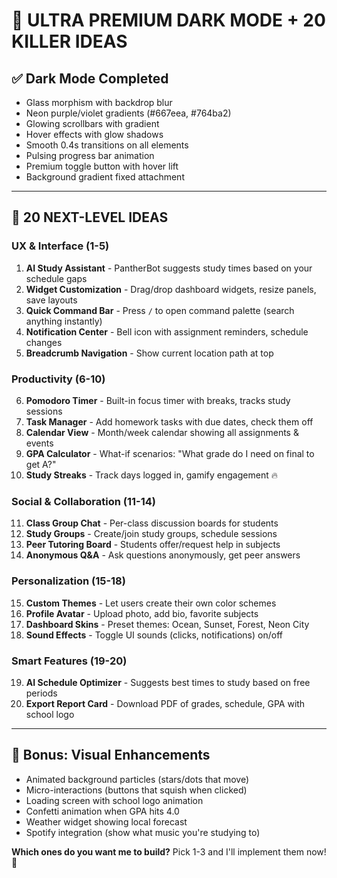 # 🌙 ULTRA PREMIUM DARK MODE + 20 KILLER IDEAS

## ✅ Dark Mode Completed
- Glass morphism with backdrop blur
- Neon purple/violet gradients (#667eea, #764ba2)
- Glowing scrollbars with gradient
- Hover effects with glow shadows
- Smooth 0.4s transitions on all elements
- Pulsing progress bar animation
- Premium toggle button with hover lift
- Background gradient fixed attachment

---

## 🚀 20 NEXT-LEVEL IDEAS

### **UX & Interface (1-5)**
1. **AI Study Assistant** - PantherBot suggests study times based on your schedule gaps
2. **Widget Customization** - Drag/drop dashboard widgets, resize panels, save layouts
3. **Quick Command Bar** - Press `/` to open command palette (search anything instantly)
4. **Notification Center** - Bell icon with assignment reminders, schedule changes
5. **Breadcrumb Navigation** - Show current location path at top

### **Productivity (6-10)**
6. **Pomodoro Timer** - Built-in focus timer with breaks, tracks study sessions
7. **Task Manager** - Add homework tasks with due dates, check them off
8. **Calendar View** - Month/week calendar showing all assignments & events
9. **GPA Calculator** - What-if scenarios: "What grade do I need on final to get A?"
10. **Study Streaks** - Track days logged in, gamify engagement 🔥

### **Social & Collaboration (11-14)**
11. **Class Group Chat** - Per-class discussion boards for students
12. **Study Groups** - Create/join study groups, schedule sessions
13. **Peer Tutoring Board** - Students offer/request help in subjects
14. **Anonymous Q&A** - Ask questions anonymously, get peer answers

### **Personalization (15-18)**
15. **Custom Themes** - Let users create their own color schemes
16. **Profile Avatar** - Upload photo, add bio, favorite subjects
17. **Dashboard Skins** - Preset themes: Ocean, Sunset, Forest, Neon City
18. **Sound Effects** - Toggle UI sounds (clicks, notifications) on/off

### **Smart Features (19-20)**
19. **AI Schedule Optimizer** - Suggests best times to study based on free periods
20. **Export Report Card** - Download PDF of grades, schedule, GPA with school logo

---

## 🎨 Bonus: Visual Enhancements
- Animated background particles (stars/dots that move)
- Micro-interactions (buttons that squish when clicked)
- Loading screen with school logo animation
- Confetti animation when GPA hits 4.0
- Weather widget showing local forecast
- Spotify integration (show what music you're studying to)

**Which ones do you want me to build?** Pick 1-3 and I'll implement them now! 🚀

